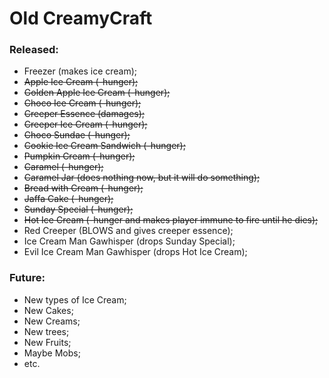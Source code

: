 # Old CreamyCraft

### Released:

- Freezer (makes ice cream);
- ~~Apple Ice Cream (-hunger);~~
- ~~Golden Apple Ice Cream (-hunger);~~
- ~~Choco Ice Cream (-hunger);~~
- ~~Creeper Essence (damages);~~
- ~~Creeper Ice Cream (-hunger);~~
- ~~Choco Sundae (-hunger);~~
- ~~Cookie Ice Cream Sandwich (-hunger);~~
- ~~Pumpkin Cream (-hunger);~~
- ~~Caramel (-hunger);~~
- ~~Caramel Jar (does nothing now, but it will do something);~~
- ~~Bread with Cream (-hunger);~~
- ~~Jaffa Cake (-hunger);~~
- ~~Sunday Special (-hunger);~~
- ~~Hot Ice Cream (-hunger and makes player immune to fire until he dies);~~
- Red Creeper (BLOWS and gives creeper essence);
- Ice Cream Man Gawhisper (drops Sunday Special);
- Evil Ice Cream Man Gawhisper (drops Hot Ice Cream);

### Future:

- New types of Ice Cream;  
- New Cakes;  
- New Creams;  
- New trees;  
- New Fruits;  
- Maybe Mobs;  
- etc.  